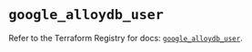 # `google_alloydb_user`

Refer to the Terraform Registry for docs: [`google_alloydb_user`](https://registry.terraform.io/providers/hashicorp/google/6.28.0/docs/resources/alloydb_user).
